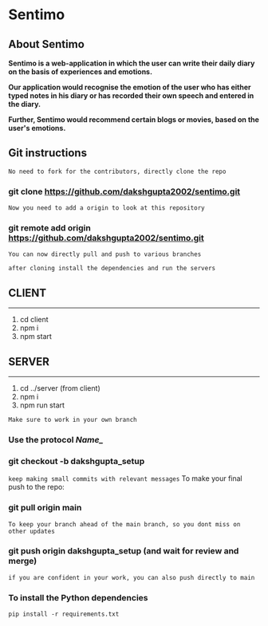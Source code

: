 # Sentimo

## About Sentimo 
**Sentimo is a web-application in which the user can write their daily diary on the basis of experiences and emotions.**

**Our application would recognise the emotion of the user who has either typed notes in his diary or has recorded their own speech and entered in the diary.** 

**Further, Sentimo would recommend certain blogs or movies, based on the user's emotions.**

## Git instructions

``No need to fork for the contributors, directly clone the repo``
### git clone https://github.com/dakshgupta2002/sentimo.git
``Now you need to add a origin to look at this repository``
### git remote add origin https://github.com/dakshgupta2002/sentimo.git
``You can now directly pull and push to various branches``   

``after cloning install the dependencies and run the servers``

## CLIENT 
________________________________________________
1) cd client   
2) npm i   
3) npm start  

## SERVER 
_______________________________________________
1) cd ../server  (from client) 
2) npm i   
3) npm run start 

``Make sure to work in your own branch``
### Use the protocol *Name_<Functionality>*
### git checkout -b dakshgupta_setup  
``keep making small commits with relevant messages``
 To make your final push to the repo:
### git pull origin main 
  ``To keep your branch ahead of the main branch, so you dont miss on other updates``
### git push origin dakshgupta_setup (and wait for review and merge)
``if you are confident in your work, you can also push directly to main``
 
 ### To install the Python dependencies 
 ``pip install -r requirements.txt``
 
